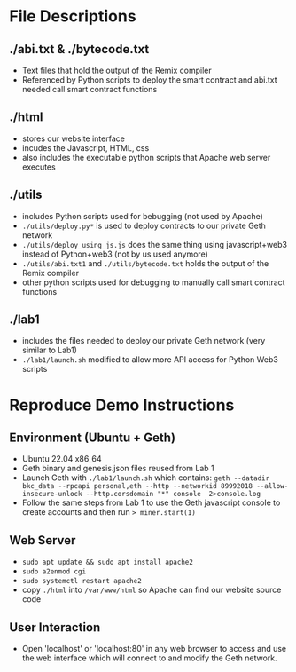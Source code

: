 # File Descriptions

## ./abi.txt & ./bytecode.txt
- Text files that hold the output of the Remix compiler
- Referenced by Python scripts to deploy the smart contract and abi.txt needed call smart contract functions 

## ./html
 - stores our website interface
 - incudes the Javascript, HTML, css
 - also includes the executable python scripts that Apache web server executes

## ./utils 
- includes Python scripts used for bebugging (not used by Apache)
- `./utils/deploy.py*` is used to deploy contracts to our private Geth network
- `./utils/deploy_using_js.js` does the same thing using javascript+web3 instead of Python+web3 (not by us used anymore)
- `./utils/abi.txt1` and `./utils/bytecode.txt` holds the output of the Remix compiler
- other python scripts used for debugging to manually call smart contract functions

## ./lab1
- includes the files needed to deploy our private Geth network (very similar to Lab1)
- `./lab1/launch.sh` modified to allow more API access for Python Web3 scripts 

# Reproduce Demo Instructions

## Environment (Ubuntu + Geth)
- Ubuntu 22.04 x86_64
- Geth binary and genesis.json files reused from Lab 1
- Launch Geth with `./lab1/launch.sh` which contains: `geth --datadir bkc_data --rpcapi personal,eth --http --networkid 89992018 --allow-insecure-unlock --http.corsdomain "*" console  2>console.log`
- Follow the same steps from Lab 1 to use the Geth javascript console to create accounts and then run `> miner.start(1)`


## Web Server
- `sudo apt update && sudo apt install apache2`
- `sudo a2enmod cgi`
- `sudo systemctl restart apache2`
- copy `./html` into `/var/www/html` so Apache can find our website source code
  
## User Interaction
- Open 'localhost' or 'localhost:80' in any web browser to access and use the web interface which will connect to and modify the Geth network.
